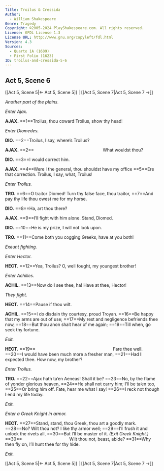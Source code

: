 ```yaml
---
Title: Troilus & Cressida
Author: 
  - William Shakespeare
Genre: Tragedy
Copyright: ©2005-2024 PlayShakespeare.com. All rights reserved.
License: GFDL License 1.3
License URL: http://www.gnu.org/copyleft/fdl.html
Version: 4.3
Sources:
  - Quarto 1A (1609)
  - First Folio (1623)
ID: troilus-and-cressida-5-6
---
```


## Act 5, Scene 6
[[Act 5, Scene 5|← Act 5, Scene 5]] | [[Act 5, Scene 7|Act 5, Scene 7 →]]

*Another part of the plains.*

*Enter Ajax.*

**AJAX.**
==1==Troilus, thou coward Troilus, show thy head!

*Enter Diomedes.*

**DIO.**
==2==Troilus, I say, where’s Troilus?

**AJAX.**
==2==                What wouldst thou?

**DIO.**
==3==I would correct him.

**AJAX.**
==4==Were I the general, thou shouldst have my office
==5==Ere that correction. Troilus, I say, what, Troilus!

*Enter Troilus.*

**TRO.**
==6==O traitor Diomed! Turn thy false face, thou traitor,
==7==And pay thy life thou owest me for my horse.

**DIO.**
==8==Ha, art thou there?

**AJAX.**
==9==I’ll fight with him alone. Stand, Diomed.

**DIO.**
==10==He is my prize, I will not look upon.

**TRO.**
==11==Come both you cogging Greeks, have at you both!

*Exeunt fighting.*

*Enter Hector.*

**HECT.**
==12==Yea, Troilus? O, well fought, my youngest brother!

*Enter Achilles.*

**ACHIL.**
==13==Now do I see thee, ha! Have at thee, Hector!

*They fight.*

**HECT.**
==14==Pause if thou wilt.

**ACHIL.**
==15==I do disdain thy courtesy, proud Troyan.
==16==Be happy that my arms are out of use;
==17==My rest and negligence befriends thee now,
==18==But thou anon shalt hear of me again;
==19==Till when, go seek thy fortune.

*Exit.*

**HECT.**
==19==                  Fare thee well.
==20==I would have been much more a fresher man,
==21==Had I expected thee. How now, my brother?

*Enter Troilus.*

**TRO.**
==22==Ajax hath ta’en Aeneas! Shall it be?
==23==No, by the flame of yonder glorious heaven,
==24==He shall not carry him; I’ll be ta’en too,
==25==Or bring him off. Fate, hear me what I say!
==26==I reck not though I end my life today.

*Exit.*

*Enter a Greek Knight in armor.*

**HECT.**
==27==Stand, stand, thou Greek, thou art a goodly mark.
==28==No? Wilt thou not? I like thy armor well;
==29==I’ll frush it and unlock the rivets all,
==30==But I’ll be master of it.
*(Exit Greek Knight.)*
==30==           Wilt thou not, beast, abide?
==31==Why then fly on, I’ll hunt thee for thy hide.

*Exit.*

[[Act 5, Scene 5|← Act 5, Scene 5]] | [[Act 5, Scene 7|Act 5, Scene 7 →]]